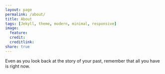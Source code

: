 ```yaml
---
layout: page
permalink: /about/
title: About
tags: [Jekyll, theme, modern, minimal, responsive]
image:
  feature: 
  credit: 
  creditlink: 
share: true
---
```


Even as you look back at the story of your past, remember that all you have is right now.